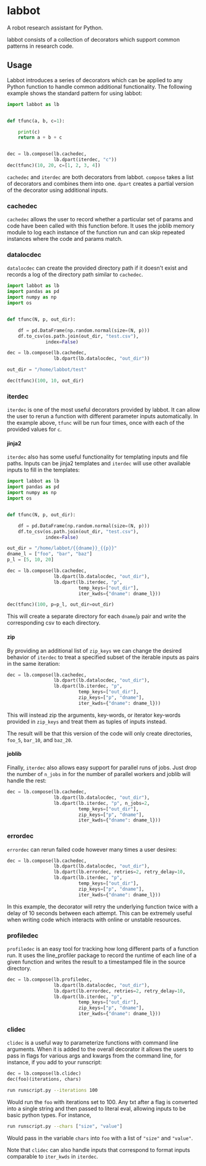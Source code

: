 # labbot
A robot research assistant for Python.

labbot consists of a collection of decorators which support common patterns in research code.

## Usage

Labbot introduces a series of decorators which can be applied to any Python function to handle common additional functionality.  The following example shows the standard pattern for using labbot:

```python
import labbot as lb


def tfunc(a, b, c=1):

    print(c)
    return a + b + c


dec = lb.compose(lb.cachedec,
                 lb.dpart(iterdec, "c"))
dec(tfunc)(10, 20, c=[1, 2, 3, 4])
```

`cachedec` and `iterdec` are both decorators from labbot.  `compose` takes a list of decorators and combines them into one.  `dpart` creates a partial version of the decorator using additional inputs.

### cachedec

`cachedec` allows the user to record whether a particular set of params and code have been called with this function before.  It uses the joblib memory module to log each instance of the function run and can skip repeated instances where the code and params match.

### datalocdec

`datalocdec` can create the provided directory path if it doesn't exist and records a log of the directory path similar to `cachedec`.

```python
import labbot as lb
import pandas as pd
import numpy as np
import os


def tfunc(N, p, out_dir):

    df = pd.DataFrame(np.random.normal(size=(N, p)))
    df.to_csv(os.path.join(out_dir, "test.csv"),
              index=False)

dec = lb.compose(lb.cachedec,
                 lb.dpart(lb.datalocdec, "out_dir"))

out_dir = "/home/labbot/test"

dec(tfunc)(100, 10, out_dir)
```

### iterdec

`iterdec` is one of the most useful decorators provided by labbot.  It can allow the user to rerun a function with different parameter inputs automatically.  In the example above, `tfunc` will be run four times, once with each of the provided values for `c`.

#### jinja2

`iterdec` also has some useful functionality for templating inputs and file paths.  Inputs can be jinja2 templates and `iterdec` will use other available inputs to fill in the templates:

```python
import labbot as lb
import pandas as pd
import numpy as np
import os


def tfunc(N, p, out_dir):

    df = pd.DataFrame(np.random.normal(size=(N, p)))
    df.to_csv(os.path.join(out_dir, "test.csv"),
              index=False)

out_dir = "/home/labbot/{{dname}}_{{p}}"
dname_l = ["foo", "bar", "baz"]
p_l = [5, 10, 20]

dec = lb.compose(lb.cachedec,
                 lb.dpart(lb.datalocdec, "out_dir"),
                 lb.dpart(lb.iterdec, "p",
                          temp_keys=["out_dir"],
                          iter_kwds={"dname": dname_l}))

dec(tfunc)(100, p=p_l, out_dir=out_dir)
```

This will create a separate directory for each `dname`/`p` pair and write the corresponding csv to each directory.

#### zip

By providing an additional list of `zip_keys` we can change the desired behavior of `iterdec` to treat a specified subset of the iterable inputs as pairs in the same iteration:

```python
dec = lb.compose(lb.cachedec,
                 lb.dpart(lb.datalocdec, "out_dir"),
                 lb.dpart(lb.iterdec, "p",
                          temp_keys=["out_dir"],
                          zip_keys=["p", "dname"],
                          iter_kwds={"dname": dname_l}))
```

This will instead zip the arguments, key-words, or iterator key-words provided in `zip_keys` and treat them as tuples of inputs instead.

The result will be that this version of the code will only create directories, `foo_5`, `bar_10`, and `baz_20`.

#### joblib

Finally, `iterdec` also allows easy support for parallel runs of jobs.  Just drop the number of `n_jobs` in for the number of parallel workers and joblib will handle the rest:

```python
dec = lb.compose(lb.cachedec,
                 lb.dpart(lb.datalocdec, "out_dir"),
                 lb.dpart(lb.iterdec, "p", n_jobs=2,
                          temp_keys=["out_dir"],
                          zip_keys=["p", "dname"],
                          iter_kwds={"dname": dname_l}))
```

### errordec

`errordec` can rerun failed code however many times a user desires:

```python
dec = lb.compose(lb.cachedec,
                 lb.dpart(lb.datalocdec, "out_dir"),
                 lb.dpart(lb.errordec, retries=2, retry_delay=10,
                 lb.dpart(lb.iterdec, "p",
                          temp_keys=["out_dir"],
                          zip_keys=["p", "dname"],
                          iter_kwds={"dname": dname_l}))
```

In this example, the decorator will retry the underlying function twice with a delay of 10 seconds between each attempt.  This can be extremely useful when writing code which interacts with online or unstable resources.

### profiledec

`profiledec` is an easy tool for tracking how long different parts of a function run.  It uses the line_profiler package to record the runtime of each line of a given function and writes the result to a timestamped file in the source directory.

```python
dec = lb.compose(lb.profiledec,
                 lb.dpart(lb.datalocdec, "out_dir"),
                 lb.dpart(lb.errordec, retries=2, retry_delay=10,
                 lb.dpart(lb.iterdec, "p",
                          temp_keys=["out_dir"],
                          zip_keys=["p", "dname"],
                          iter_kwds={"dname": dname_l}))
```

### clidec

`clidec` is a useful way to parameterize functions with command line arguments.  When it is added to the overall decorator it allows the users to pass in flags for various args and kwargs from the command line, for instance, if you add to your runscript:

```python
dec = lb.compose(lb.clidec)
dec(foo)(iterations, chars)
```

```bash
run runscript.py --iterations 100
```

Would run the `foo` with iterations set to 100.  Any txt after a flag is converted into a single string and then passed to literal eval, allowing inputs to be basic python types.  For instance,

```bash
run runscript.py --chars ["size", "value"]
```

Would pass in the variable `chars` into `foo` with a list of `"size"` and `"value"`.

Note that `clidec` can also handle inputs that correspond to format inputs comparable to `iter_kwds` in `iterdec`.
